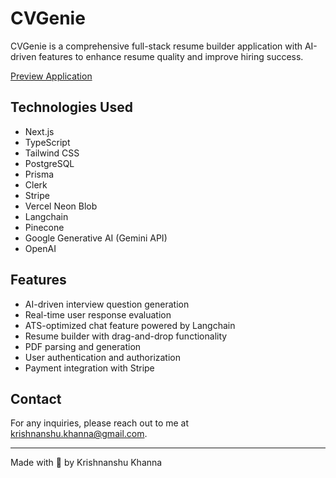 # CVGenie

CVGenie is a comprehensive full-stack resume builder application with AI-driven features to enhance resume quality and improve hiring success.

[Preview Application](https://aicvgenie.vercel.app)


## Technologies Used

- Next.js
- TypeScript
- Tailwind CSS
- PostgreSQL
- Prisma
- Clerk
- Stripe
- Vercel Neon Blob
- Langchain
- Pinecone
- Google Generative AI (Gemini API)
- OpenAI

## Features

- AI-driven interview question generation
- Real-time user response evaluation
- ATS-optimized chat feature powered by Langchain
- Resume builder with drag-and-drop functionality
- PDF parsing and generation
- User authentication and authorization
- Payment integration with Stripe

## Contact

For any inquiries, please reach out to me at krishnanshu.khanna@gmail.com.

---

Made with 💜 by Krishnanshu Khanna
